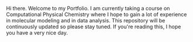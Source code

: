 Hi there. 
Welcome to my Portfolio. 
I am currently taking a course on Computational Physical Chemistry where I hope to gain a lot of experience in molecular modeling and in data analysis. This repository will be continuously updated so please stay tuned. 
If you're reading this, I hope you have a very nice day.
